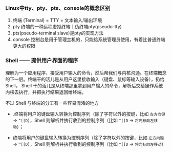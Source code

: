### Linux中tty、pty、pts、console的概念区别

1. 终端 (Terminal) = TTY = 文本输入/输出环境
2. pty 终端的一种远程虚拟终端｜伪终端pty(pseudo-tty)
3. pts(pseudo-terminal slave)是pty的实现方法
4. console 控制台是用于管理主机的，只能给系统管理员使用，有着比普通终端更大的权限



### Shell —— 提供用户界面的程序

理解为一个应用程序，接受用户输入的命令，然后帮我们与内核沟通。在终端概念的下一层。终端干的活儿是从用户这里接收输入（键盘、鼠标等输入设备），扔给 Shell， Shell 干的活儿是从终端那里拿到用户输入的命令，解析后交给操作系统内核去执行，并把执行结果返回给终端。

不过 Shell 与终端的分工有一些容易混淆的地方

- .终端将用户的键盘输入转换为控制序列（除了字符以外的按键，比如 `左方向键` → `^[[D`），Shell 则解析并执行收到的控制序列（比如 `^[[D` → `将光标向左移动`）；

- 终端将用户的键盘输入转换为控制序列（除了字符以外的按键，比如 `左方向键` → `^[[D`），Shell 则解析并执行收到的控制序列（比如 `^[[D` → `将光标向左移动`）

